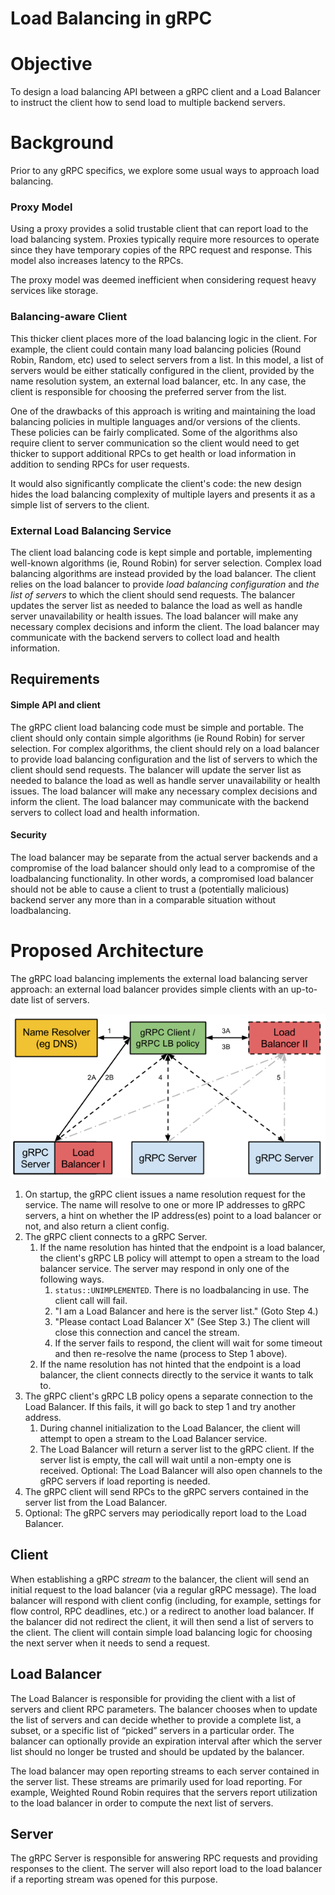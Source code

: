 Load Balancing in gRPC
=======================

# Objective

To design a load balancing API between a gRPC client and a Load Balancer to
instruct the client how to send load to multiple backend servers.

# Background

Prior to any gRPC specifics, we explore some usual ways to approach load
balancing.

### Proxy Model

Using a proxy provides a solid trustable client that can report load to the load
balancing system. Proxies typically require more resources to operate since they
have temporary copies of the RPC request and response. This model also increases
latency to the RPCs.

The proxy model was deemed inefficient when considering request heavy services
like storage.

### Balancing-aware Client

This thicker client places more of the load balancing logic in the client. For
example, the client could contain many load balancing policies (Round Robin,
Random, etc) used to select servers from a list. In this model, a list of
servers would be either statically configured in the client, provided by the
name resolution system, an external load balancer, etc. In any case, the client
is responsible for choosing the preferred server from the list.

One of the drawbacks of this approach is writing and maintaining the load
balancing policies in multiple languages and/or versions of the clients. These
policies can be fairly complicated. Some of the algorithms also require client
to server communication so the client would need to get thicker to support
additional RPCs to get health or load information in addition to sending RPCs
for user requests.

It would also significantly complicate the client's code: the new design hides
the load balancing complexity of multiple layers and presents it as a simple
list of servers to the client.

### External Load Balancing Service

The client load balancing code is kept simple and portable, implementing
well-known algorithms (ie, Round Robin) for server selection.
Complex load balancing algorithms are instead provided by the load balancer. The
client relies on the load balancer to provide _load balancing configuration_ and
_the list of servers_ to which the client should send requests. The balancer
updates the server list as needed to balance the load as well as handle server
unavailability or health issues. The load balancer will make any necessary
complex decisions and inform the client. The load balancer may communicate with
the backend servers to collect load and health information.


## Requirements

#### Simple API and client

The gRPC client load balancing code must be simple and portable. The client
should only contain simple algorithms (ie Round Robin) for server selection. For
complex algorithms, the client should rely on a load balancer to provide load
balancing configuration and the list of servers to which the client should send
requests. The balancer will update the server list as needed to balance the load
as well as handle server unavailability or health issues. The load balancer will
make any necessary complex decisions and inform the client. The load balancer
may communicate with the backend servers to collect load and health information.

#### Security

The load balancer may be separate from the actual server backends and a
compromise of the load balancer should only lead to a compromise of the
loadbalancing functionality. In other words, a compromised load balancer should
not be able to cause a client to trust a (potentially malicious) backend server
any more than in a comparable situation without loadbalancing.

# Proposed Architecture

The gRPC load balancing implements the external load balancing server approach:
an external load balancer provides simple clients with an up-to-date list of
servers.

![image](images/load_balancing_design.png)

1. On startup, the gRPC client issues a name resolution request for the service.
   The name will resolve to one or more IP addresses to gRPC servers, a hint on
   whether the IP address(es) point to a load balancer or not, and also return a
   client config.
2. The gRPC client connects to a gRPC Server.
   1. If the name resolution has hinted that the endpoint is a load balancer,
      the client's gRPC LB policy will attempt to open a stream to the load
      balancer service. The server may respond in only one of the following
      ways.
      1. `status::UNIMPLEMENTED`. There is no loadbalancing in use. The client
         call will fail.
      2. "I am a Load Balancer and here is the server list." (Goto Step 4.)
      3. "Please contact Load Balancer X" (See Step 3.) The client will close
         this connection and cancel the stream.
      4. If the server fails to respond, the client will wait for some timeout
         and then re-resolve the name (process to Step 1 above).
   2. If the name resolution has not hinted that the endpoint is a load
      balancer, the client connects directly to the service it wants to talk to.
3. The gRPC client's gRPC LB policy opens a separate connection to the Load
   Balancer. If this fails, it will go back to step 1 and try another address.
   1. During channel initialization to the Load Balancer, the client will
      attempt to open a stream to the Load Balancer service.
   2. The Load Balancer will return a server list to the gRPC client. If the
      server list is empty, the call will wait until a non-empty one is
      received. Optional: The Load Balancer will also open channels to the gRPC
      servers if load reporting is needed.
4. The gRPC client will send RPCs to the gRPC servers contained in the server
   list from the Load Balancer.
5. Optional: The gRPC servers may periodically report load to the Load Balancer.

## Client

When establishing a gRPC _stream_ to the balancer, the client will send an initial
request to the load balancer (via a regular gRPC message). The load balancer
will respond with client config (including, for example, settings for flow
control, RPC deadlines, etc.) or a redirect to another load balancer. If the
balancer did not redirect the client, it will then send a list of servers to the
client. The client will contain simple load balancing logic for choosing the
next server when it needs to send a request.

## Load Balancer

The Load Balancer is responsible for providing the client with a list of servers
and client RPC parameters. The balancer chooses when to update the list of
servers and can decide whether to provide a complete list, a subset, or a
specific list of “picked” servers in a particular order. The balancer can
optionally provide an expiration interval after which the server list should no
longer be trusted and should be updated by the balancer.

The load balancer may open reporting streams to each server contained in the
server list. These streams are primarily used for load reporting. For example,
Weighted Round Robin requires that the servers report utilization to the load
balancer in order to compute the next list of servers.

## Server

The gRPC Server is responsible for answering RPC requests and providing
responses to the client. The server will also report load to the load balancer
if a reporting stream was opened for this purpose.
